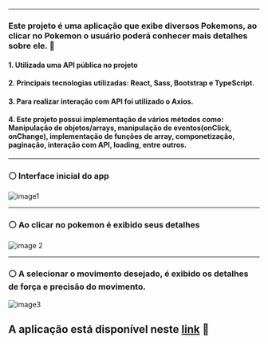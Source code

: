 -------------------------------------------------

### Este projeto é uma aplicação que exibe diversos Pokemons, ao clicar no Pokemon o usuário poderá conhecer mais detalhes sobre ele. 🙂

#### 1. Utilizada uma API pública no projeto 
#### 2. Principais tecnologias utilizadas: React, Sass, Bootstrap e TypeScript. 
#### 3. Para realizar interação com API foi utilizado o Axios. 
#### 4. Este projeto possui implementação de vários métodos como: Manipulação de objetos/arrays, manipulação de eventos(onClick, onChange), implementação de funções de array, componetização, paginação, interação com API, loading, entre outros. 
-------------------------------------------------

### ⚪ Interface inicial do app  

![image1](https://user-images.githubusercontent.com/107960903/199773975-ad9c7013-91a6-4cb7-b382-f05254a280a2.jpg)

-------------------------------------------------

### ⚪ Ao clicar no pokemon é exibido seus detalhes


![image 2](https://user-images.githubusercontent.com/107960903/199775745-16c4ee62-61fa-44f7-ab93-26dcf37ace73.jpg)

-------------------------------------------------

### ⚪ A selecionar o movimento desejado, é exibido os detalhes de força e precisão do movimento. 


![image3](https://user-images.githubusercontent.com/107960903/199777129-44694119-1c02-4441-a726-68d53aa4f45f.jpg)


## **A aplicação está disponível neste [link](http://tribodigital.com.br/nayra/pokemonapp/)** 🚀
